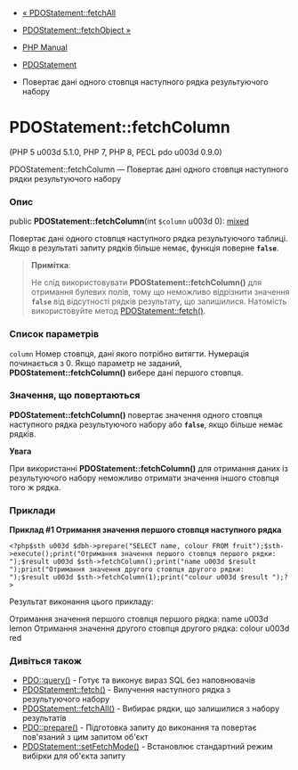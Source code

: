 - [« PDOStatement::fetchAll](pdostatement.fetchall.md)
- [PDOStatement::fetchObject »](pdostatement.fetchobject.md)

- [PHP Manual](index.md)
- [PDOStatement](class.pdostatement.md)
- Повертає дані одного стовпця наступного рядка результуючого
набору

# PDOStatement::fetchColumn

(PHP 5 u003d 5.1.0, PHP 7, PHP 8, PECL pdo u003d 0.9.0)

PDOStatement::fetchColumn — Повертає дані одного стовпця наступного
рядки результуючого набору

### Опис

public **PDOStatement::fetchColumn**(int `$column` u003d 0):
[mixed](language.types.declarations.md#language.types.declarations.mixed)

Повертає дані одного стовпця наступного рядка результуючого
таблиці. Якщо в результаті запиту рядків більше немає, функція поверне
**`false`**.

> **Примітка**:
>
> Не слід використовувати **PDOStatement::fetchColumn()** для отримання
> булевих полів, тому що неможливо відрізнити значення **`false`** від
> відсутності рядків результату, що залишилися. Натомість використовуйте метод
> [PDOStatement::fetch()](pdostatement.fetch.md).

### Список параметрів

`column`
Номер стовпця, дані якого потрібно витягти. Нумерація починається
з 0. Якщо параметр не заданий, **PDOStatement::fetchColumn()** вибере
дані першого стовпця.

### Значення, що повертаються

**PDOStatement::fetchColumn()** повертає значення одного стовпця
наступного рядка результуючого набору або **`false`**, якщо більше немає
рядків.

**Увага**

При використанні **PDOStatement::fetchColumn()** для отримання даних
із результуючого набору неможливо отримати значення іншого стовпця
того ж рядка.

### Приклади

**Приклад #1 Отримання значення першого стовпця наступного рядка**

` <?php$sth u003d $dbh->prepare("SELECT name, colour FROM fruit");$sth->execute();print("Отримання значення першого стовпця першого рядки:
");$result u003d $sth->fetchColumn();print("name u003d $result
");print("Отримання значення другого стовпця другого рядки:
");$result u003d $sth->fetchColumn(1);print("colour u003d $result
");?> `

Результат виконання цього прикладу:

Отримання значення першого стовпця першого рядка:
name u003d lemon
Отримання значення другого стовпця другого рядка:
colour u003d red

### Дивіться також

- [PDO::query()](pdo.query.md) - Готує та виконує
вираз SQL без наповнювачів
- [PDOStatement::fetch()](pdostatement.fetch.md) - Вилучення
наступного рядка з результуючого набору
- [PDOStatement::fetchAll()](pdostatement.fetchall.md) - Вибирає
рядки, що залишилися з набору результатів
- [PDO::prepare()](pdo.prepare.md) - Підготовка запиту до
виконання та повертає пов'язаний з цим запитом об'єкт
- [PDOStatement::setFetchMode()](pdostatement.setfetchmode.md) -
Встановлює стандартний режим вибірки для об'єкта запиту
